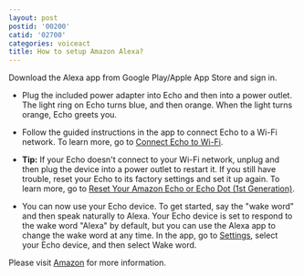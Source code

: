 ```yaml
---
layout: post
postid: '00200'
catid: '02700'
categories: voiceact
title: How to setup Amazon Alexa? 
---
```


Download the Alexa app from Google Play/Apple App Store and sign in.

- Plug the included power adapter into Echo and then into a power outlet. The light ring on Echo turns blue, and then orange. When the light turns orange, Echo greets you.

- Follow the guided instructions in the app to connect Echo to a Wi-Fi network. To learn more, go to [Connect Echo to Wi-Fi](https://www.amazon.com/gp/help/customer/display.html?nodeId=201549640).

- **Tip:** If your Echo doesn&#39;t connect to your Wi-Fi network, unplug and then plug the device into a power outlet to restart it. If you still have trouble, reset your Echo to its factory settings and set
it up again. To learn more, go to [Reset Your Amazon Echo or Echo Dot (1st Generation)](https://www.amazon.com/gp/help/customer/display.html?nodeId=201819000).

- You can now use your Echo device. To get started, say the &quot;wake word&quot; and then speak naturally to Alexa. Your Echo device is set to respond to the wake word &quot;Alexa&quot; by default, but you can use the Alexa app to change the wake word at any time. In the app, go to [Settings](https://alexa.amazon.com/spa/index.html#settings), select your Echo device, and then select Wake word.

Please visit [Amazon](https://www.amazon.com/gp/help/customer/display.html?nodeId=201601770) for more information.